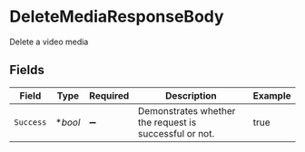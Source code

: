 # DeleteMediaResponseBody

Delete a video media


## Fields

| Field                                                  | Type                                                   | Required                                               | Description                                            | Example                                                |
| ------------------------------------------------------ | ------------------------------------------------------ | ------------------------------------------------------ | ------------------------------------------------------ | ------------------------------------------------------ |
| `Success`                                              | **bool*                                                | :heavy_minus_sign:                                     | Demonstrates whether the request is successful or not. | true                                                   |